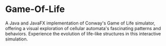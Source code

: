 # Game-Of-Life
A Java and JavaFX implementation of Conway's Game of Life simulator, offering a visual exploration of cellular automata's fascinating patterns and behaviors. Experience the evolution of life-like structures in this interactive simulation.
